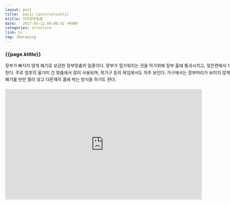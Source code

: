 ```yaml
---
layout: post
title:  basic construction(1)
ktitle: 지옥장부맞춤
date:   2017-05-12 04:00:42 +0900
categories: structure
link: bc
tag: 3Ddrawing
---
```


<div style="width:900px; margin:0px auto">

<h3>
	{{page.ktitle}}
</h3>

<p style="line-height: 160%">장부가 빠지지 않게 쐐기로 보강한 장부맞춤의 일종이다. 장부가 헐거워지는 것을 막기위해 장부
홈에 통과시키고, 맞은편에서 1~2의 벌림쐐기를 박아 고정한다. 주로 창호의 울거미 간 맞춤에서
많이 사용되며, 목가구 등의 짜임에서도 자주 보인다. 가구에서는 장부머리가 보이지 않게 짧은 장부
머리에 미리 벌림쐐기를 반만 찔러 넣고 다른재의 홈에 박는 방식을 하기도 한다.</p>	
</div>	

<div style="text-align:center; margin:20px 0px 30px 0px; display: block;">
<iframe width="640" height="360" src="https://www.youtube.com/embed/NEmSRAP3aqc" frameborder="0" gesture="media" allow="encrypted-media" allowfullscreen></iframe>
</div>
